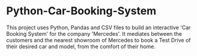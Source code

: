 # Python-Car-Booking-System
This project uses Python, Pandas and CSV files to build an interactive 'Car Booking System' for the company 'Mercedes'. It mediates between the customers and the nearest showroom of Mercedes to book a Test Drive of their desired car and model, from the comfort of their home.
